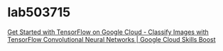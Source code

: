 # lab503715

[Get Started with TensorFlow on Google Cloud - Classify Images with TensorFlow Convolutional Neural Networks | Google Cloud Skills Boost](https://www.cloudskillsboost.google/course_templates/646/labs/503715?locale=en)
